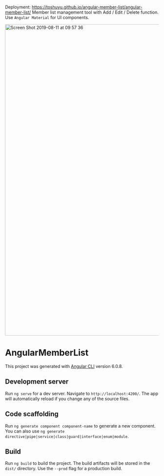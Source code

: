 Deployment: https://toshuyu.github.io/angular-member-list/angular-member-list/
Member list management tool with Add / Edit / Delete function.
Use `Angular Material` for UI components.

<img width="1018" alt="Screen Shot 2019-08-11 at 09 57 36" src="https://user-images.githubusercontent.com/13717706/62828666-7f29d700-bc1e-11e9-838a-6ddb4737848f.png">


# AngularMemberList

This project was generated with [Angular CLI](https://github.com/angular/angular-cli) version 6.0.8.

## Development server

Run `ng serve` for a dev server. Navigate to `http://localhost:4200/`. The app will automatically reload if you change any of the source files.

## Code scaffolding

Run `ng generate component component-name` to generate a new component. You can also use `ng generate directive|pipe|service|class|guard|interface|enum|module`.

## Build

Run `ng build` to build the project. The build artifacts will be stored in the `dist/` directory. Use the `--prod` flag for a production build.

